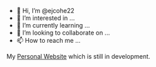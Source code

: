 - 👋 Hi, I’m @ejcohe22
- 👀 I’m interested in ...
- 🌱 I’m currently learning ...
- 💞️ I’m looking to collaborate on ...
- 📫 How to reach me ...

My [Personal Website](https://ejcohe22.github.io/) which is still in development.

<!---
ejcohe22/ejcohe22 is a ✨ special ✨ repository because its `README.md` (this file) appears on your GitHub profile.
You can click the Preview link to take a look at your changes.
--->
